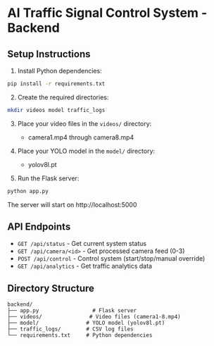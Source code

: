 
# AI Traffic Signal Control System - Backend

## Setup Instructions

1. Install Python dependencies:
```bash
pip install -r requirements.txt
```

2. Create the required directories:
```bash
mkdir videos model traffic_logs
```

3. Place your video files in the `videos/` directory:
   - camera1.mp4 through camera8.mp4

4. Place your YOLO model in the `model/` directory:
   - yolov8l.pt

5. Run the Flask server:
```bash
python app.py
```

The server will start on http://localhost:5000

## API Endpoints

- `GET /api/status` - Get current system status
- `GET /api/camera/<id>` - Get processed camera feed (0-3)
- `POST /api/control` - Control system (start/stop/manual override)
- `GET /api/analytics` - Get traffic analytics data

## Directory Structure

```
backend/
├── app.py                 # Flask server
├── videos/               # Video files (camera1-8.mp4)
├── model/               # YOLO model (yolov8l.pt)  
├── traffic_logs/        # CSV log files
└── requirements.txt     # Python dependencies
```

